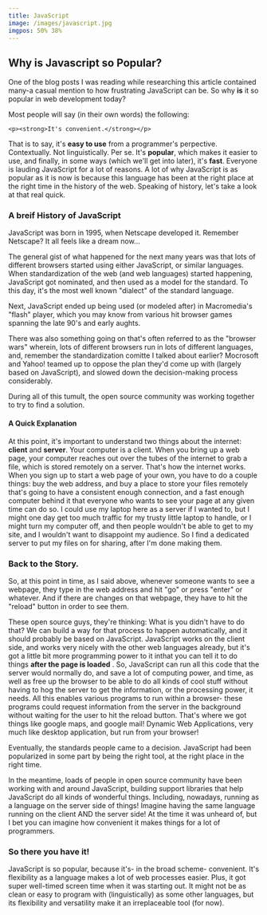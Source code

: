 ```yaml
---
title: JavaScript
image: /images/javascript.jpg
imgpos: 50% 38%
---
```


<h2>Why is Javascript so Popular?</h2>
<p>One of the blog posts I was reading while researching this article contained many-a casual mention to how frustrating JavaScript can be. So why <strong>is</strong> it so popular in web development today?</p>
<p>Most people will say (in their own words) the following:</p>

	<p><strong>It's convenient.</strong></p>
<p>That is to say, it's <strong>easy to use</strong> from a programmer's perpective. Contextually. Not linguistically. Per se. It's <strong>popular</strong>, which makes it easier to use, and finally, in some ways (which we'll get into later), it's <strong>fast</strong>. Everyone is lauding JavaScript for a lot of reasons. A lot of why JavaScript is as popular as it is now is because this language has been at the right place at the right time in the history of the web. Speaking of history, let's take a look at that real quick.</p>
<h3>A breif History of JavaScript</h3>
<p>JavaScript was born in 1995, when Netscape developed it. Remember Netscape? It all feels like a dream now...</p>
<p>The general gist of what happened for the next many years was that lots of different browsers started using either JavaScript, or similar languages. When standardization of the web (and web languages) started happening, JavaScript got nominated, and then used as a model for the standard. To this day, it's the most well known "dialect" of the standard language.</p>
<p>Next, JavaScript ended up being used (or modeled after) in Macromedia's "flash" player, which you may know from various hit browser games spanning the late 90's and early aughts.</p>
<p>There was also something going on that's often referred to as the "browser wars" wherein, lots of different browsers run in lots of different languages, and, remember the standardization comitte I talked about earlier? Mocrosoft and Yahoo! teamed up to oppose the plan they'd come up with (largely based on JavaScript), and slowed down the decision-making process considerably.</p>
<p>During all of this tumult, the open source community was working together to try to find a solution.</p>
<h4>A Quick Explanation</h4>
<p>At this point, it's important to understand two things about the internet: <strong>client</strong> and <strong>server</strong>. Your computer is a client. When you bring up a web page, your computer reaches out over the tubes of the internet to grab a file, which is stored remotely on a server. That's how the internet works. When you sign up to start a web page of your own, you have to do a couple things: buy the web address, and buy a place to store your files remotely that's going to have a consistent enough connection, and a fast enough computer behind it that everyone who wants to see your page at any given time can do so. I could use my laptop here as a server if I wanted to, but I might one day get too much traffic for my trusty little laptop to handle, or I might turn my computer off, and then people wouldn't be able to get to my site, and I wouldn't want to disappoint my audience. So I find a dedicated server to put my files on for sharing, after I'm done making them.</p>
<h3>Back to the Story.</h3>
<p>So, at this point in time, as I said above, whenever someone wants to see a webpage, they type in the web address and hit "go" or press "enter" or whatever. And if there are changes on that webpage, they have to hit the "reload" button in order to see them.</p>
<p>These open source guys, they're thinking: What is you didn't have to do that? We can build a way for that process to happen automatically, and it should probably be based on JavaScript. JavaScript works on the client side, and works very nicely with the other web languages already, but it's got a little bit more programming power to it inthat you can tell it to do things <strong>after the page is loaded</strong> . So, JavaScript can run all this code that the server would normally do, and save a lot of computing power, and time, as well as free up the browser to be able to do all kinds of cool stuff without having to hog the server to get the information, or the processing power, it needs. All this enables various programs to run within a browser- these programs could request information from the server in the background without waiting for the user to hit the reload button. That's where we got things like google maps, and google mail! Dynamic Web Applications, very much like desktop application, but run from your browser!</p>
<p>Eventually, the standards people came to a decision. JavaScript had been popularized in some part by being the right tool, at the right place in the right time.</p>
<p>In the meantime, loads of people in open source community have been working with and around JavaScript, building support libraries that help JavaScript do all kinds of wonderful things. Including, nowadays, running as a language on the server side of things! Imagine having the same language running on the client AND the server side! At the time it was unheard of, but I bet you can imagine how convenient it makes things for a lot of programmers.</p>
<h3>So there you have it!</h3>
<p>JavaScript is so popular, because it's- in the broad scheme- convenient. It's flexibility as a language makes a lot of web processes easier. Plus, it got super well-timed screen time when it was starting out. It might not be as clean or easy to program with (linguistically) as some other languages, but its flexibility and versatility make it an irreplaceable tool (for now).</p>
	
	